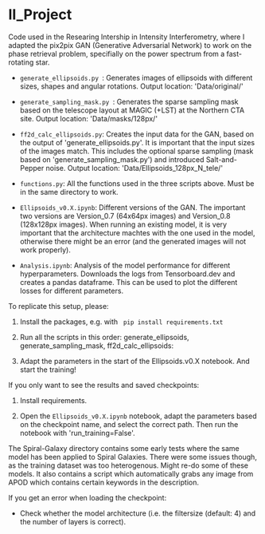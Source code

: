 # II_Project

Code used in the Researing Intership in Intensity Interferometry, where I adapted the pix2pix GAN (Generative Adversarial Network) to work on the phase retrieval problem, specifially on the power spectrum from a fast-rotating star. 


- ```generate_ellipsoids.py ```: Generates images of ellipsoids with different sizes, shapes and angular rotations. 
Output location: 'Data/original/' 

- ```generate_sampling_mask.py ```: Generates the sparse sampling mask based on the telescope layout at MAGIC (+LST) at the Northern CTA site.
Output location: 'Data/masks/128px/'

- ```ff2d_calc_ellipsoids.py```: Creates the input data for the GAN, based on the output of 'generate_ellipsoids.py'. It is important that the input sizes of the images match. This includes the optional sparse sampling (mask based on 'generate_sampling_mask.py') and introduced Salt-and-Pepper noise. 
Output location: 'Data/Ellipsoids_128px_N_tele/'

- ```functions.py```: All the functions used in the three scripts above. Must be in the same directory to work. 

- ```Ellipsoids_v0.X.ipynb```: Different versions of the GAN. The important two versions are Version_0.7 (64x64px images) and Version_0.8 (128x128px images). When running an existing model, it is very important that the architecture machtes with the one used in the model, otherwise there might be an error (and the generated images will not work properly). 

- ```Analysis.ipynb```: Analysis of the model performance for different hyperparameters. Downloads the logs from Tensorboard.dev and creates a pandas dataframe. This can be used to plot the different losses for different parameters. 



To replicate this setup, please:

1. Install the packages, e.g. with ``` pip install requirements.txt```

2. Run all the scripts in this order: generate_ellipsoids, generate_sampling_mask, ff2d_calc_ellipsoids:

3. Adapt the parameters in the start of the Ellipsoids.v0.X notebook. And start the training!



If you only want to see the results and saved checkpoints:

1. Install requirements. 

2. Open the ```Ellipsoids_v0.X.ipynb``` notebook, adapt the parameters based on the checkpoint name, and select the correct path. Then run the notebook with 'run_training=False'. 


The Spiral-Galaxy directory contains some early tests where the same model has been applied to Spiral Galaxies. There were some issues though, as the training dataset was too heterogenous. Might re-do some of these models. It also contains a script which automatically grabs any image from APOD which contains certain keywords in the description. 


If you get an error when loading the checkpoint:
- Check whether the model architecture (i.e. the filtersize (default: 4) and the number of layers is correct). 
